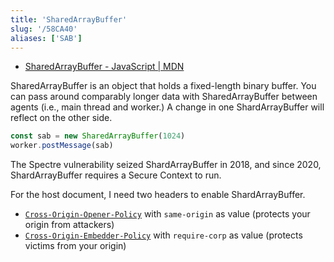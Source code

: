 ```yaml
---
title: 'SharedArrayBuffer'
slug: '/58CA40'
aliases: ['SAB']
---
```


- [SharedArrayBuffer - JavaScript | MDN](https://developer.mozilla.org/en-US/docs/Web/JavaScript/Reference/Global_Objects/SharedArrayBuffer)

SharedArrayBuffer is an object that holds a fixed-length binary buffer.
You can pass around comparably longer data with SharedArrayBuffer between agents (i.e., main thread and worker.)
A change in one ShardArrayBuffer will reflect on the other side.

```js
const sab = new SharedArrayBuffer(1024)
worker.postMessage(sab)
```

The Spectre vulnerability seized ShardArrayBuffer in 2018, and since 2020, ShardArrayBuffer requires a Secure Context to run.

For the host document, I need two headers to enable ShardArrayBuffer.

- [`Cross-Origin-Opener-Policy`](https://developer.mozilla.org/en-US/docs/Web/HTTP/Headers/Cross-Origin-Opener-Policy) with `same-origin` as value (protects your origin from attackers)
- [`Cross-Origin-Embedder-Policy`](https://developer.mozilla.org/en-US/docs/Web/HTTP/Headers/Cross-Origin-Embedder-Policy) with `require-corp` as value (protects victims from your origin)

